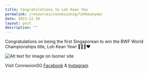 ```yaml
---
title: Congratulations to Loh Kean Yew
permalink: /resources/connexionsg/lohkeanyew/
date: 2021-12-20
layout: post
description: ""
---
```

Congratulations on being the first Singaporean to win the BWF World Championships title, Loh Kean Yew! 🏸🇸🇬❤️

![Alt text for image on Isomer site](/images/connexionsg/2021/267124490_6658403527534889_563742334587847205_n.jpg)

Visit ConnexionSG [Facebook](https://www.facebook.com/ConnexionSG) & [Instagram](https://www.instagram.com/connexionsg/)